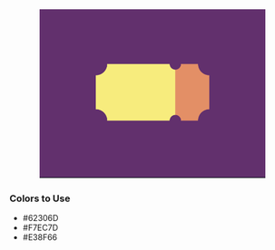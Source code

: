 <div style="text-align:center">
    <img src="../images/20.png" />
</div>

### Colors to Use
- #62306D
- #F7EC7D
- #E38F66